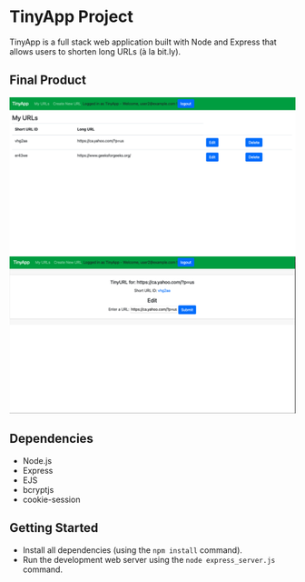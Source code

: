 # TinyApp Project

TinyApp is a full stack web application built with Node and Express that allows users to shorten long URLs (à la bit.ly).

## Final Product

!["Screenshot of URLs Index page"](https://github.com/ealhl/tinyapp/blob/main/doc/urls_index.png)
!["Screenshot of URLs Edit page"](https://github.com/ealhl/tinyapp/blob/main/doc/urls_edit.png)

## Dependencies

- Node.js
- Express
- EJS
- bcryptjs
- cookie-session

## Getting Started

- Install all dependencies (using the `npm install` command).
- Run the development web server using the `node express_server.js` command.